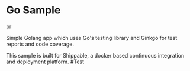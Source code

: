 Go Sample
=====================
pr


Simple Golang app which uses Go's testing library and Ginkgo for test reports and code coverage.

This sample is built for Shippable, a docker based continuous integration and deployment platform.
#Test
